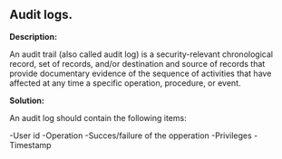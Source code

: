 
Audit logs.
-------

**Description:**

An audit trail (also called audit log) is a security-relevant chronological record, 
set of records, and/or destination and source of records that provide documentary 
evidence of the sequence of activities that have affected at any time a specific operation, 
procedure, or event.


**Solution:**

An audit log should contain the following items:

-User id
-Operation
-Succes/failure of the opperation
-Privileges
-Timestamp





	